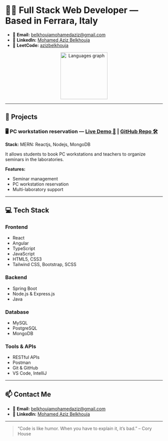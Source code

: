 # 👨‍💻 **Full Stack Web Developer — Based in Ferrara, Italy**

- 📧 **Email:** [belkhoujamohamedaziz@gmail.com](mailto:belkhoujamohamedaziz@gmail.com)  
- 💼 **LinkedIn:** [Mohamed Aziz Belkhouja](https://www.linkedin.com/in/mohamed-aziz-belkhouja/)  
- 🧩 **LeetCode:** [azizbelkhouja](https://leetcode.com/azizbelkhouja/)

<div align="center">
  <img src="https://github-readme-stats.vercel.app/api/top-langs?username=azizbelkhouja&layout=compact&langs_count=6&theme=dracula&hide_border=false" height="150" alt="Languages graph" />
</div>

---

## 🚀 Projects

### 🖥️ **PC workstation reservation** — [Live Demo 🔗](https://campuslab-live.onrender.com/) | [GitHub Repo 🛠️](https://github.com/azizbelkhouja/CampusLab)
**Stack:** MERN: Reactjs, Nodejs, MongoDB

It allows students to book PC workstations and teachers to organize seminars in the laboratories.

**Features:**  
- Seminar management
- PC workstation reservation  
- Multi-laboratory support  

---

## 💻 Tech Stack

### Frontend
- React
- Angular
- TypeScript
- JavaScript
- HTML5, CSS3
- Tailwind CSS, Bootstrap, SCSS

### Backend
- Spring Boot
- Node.js & Express.js
- Java

### Database
- MySQL
- PostgreSQL
- MongoDB

### Tools & APIs
- RESTful APIs
- Postman
- Git & GitHub
- VS Code, IntelliJ

---
<!--
## 🚀 Projects

### 🛒 E-Commerce Platform [🔗](https://your-ecommerce-demo-link.com)
**Stack:** React (TypeScript), Spring Boot, MySQL, Tailwind  
A full-featured web app for browsing and ordering Italian gourmet products. Includes:
- Product catalog, wishlist, shopping cart
- Role-based access (public, users, admins)
- Promotions, discounts, and multilingual support
- ...

---
-->

## 📫 Contact Me

- 📧 **Email:** [belkhoujamohamedaziz@gmail.com](mailto:belkhoujamohamedaziz@gmail.com)
- 💼 **LinkedIn:** [Mohamed Aziz Belkhouja](https://www.linkedin.com/in/mohamed-aziz-belkhouja/)

---

> “Code is like humor. When you have to explain it, it’s bad.” – Cory House
